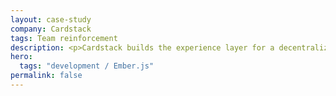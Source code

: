 ```yaml
---
layout: case-study
company: Cardstack
tags: Team reinforcement
description: <p>Cardstack builds the experience layer for a decentralized internet.</p><p>Mainmatter helped them complete their Card UI system and validate its abilities in various prototype projects, identifying and fixing some issues in their core framework along the way.</p>
hero:
  tags: "development / Ember.js"
permalink: false
---
```


